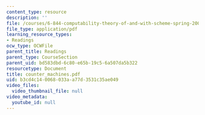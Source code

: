 ```yaml
---
content_type: resource
description: ''
file: /courses/6-844-computability-theory-of-and-with-scheme-spring-2003/b3cd4c140068033aa77d3531c35ae049_counter_machines.pdf
file_type: application/pdf
learning_resource_types:
- Readings
ocw_type: OCWFile
parent_title: Readings
parent_type: CourseSection
parent_uid: bd583dbd-6c80-e65b-19c5-6a507da5b322
resourcetype: Document
title: counter_machines.pdf
uid: b3cd4c14-0068-033a-a77d-3531c35ae049
video_files:
  video_thumbnail_file: null
video_metadata:
  youtube_id: null
---
```

